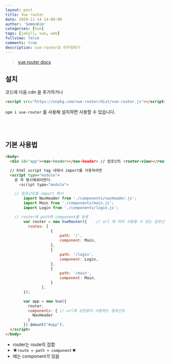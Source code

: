 ```yaml
---
layout: post
title: Vue router
date: 2020-11-14 14:09:00
author: 'SeWonKim'
categories: [Vue]
tags: [jekyll, vue, web]
fullview: false
comments: true
description: vue-router로 라우팅하기
---
```


> [vue router docs](https://kr.vuejs.org/v2/guide/routing.html)

## 설치

코드에 다음 cdn 을 추가하거나

```html
<script src="https://unpkg.com/vue-router/dist/vue-router.js"></script>
```

`npm i vue-router` 를 사용해 설치하면 사용할 수 있습니다.

&nbsp;  
&nbsp;

## 기본 사용법

```html
<body>
  <div id="app"><nav-header></nav-header> // 컴포넌트 <router-view></router-view> // 라우터 뷰</div>

  // html script tag 내에서 import를 사용하려면
  <script type="module">
    로 꼭 명시해줘야한다.
      <script type="module">

    // 컴포넌트를 import 해서
        import NavHeader from './components/navHeader.js';
        import Main from './components/main.js';
        import Login from './components/login.js';

    // router에 path와 component를 등록
        var router = new VueRouter({    // url 에 따라 사용할 수 있는 컴포넌트들
          routes: [
                    {
                        path: '/',
                        component: Main,
                    },
                    {
                        path: '/login',
                        component: Login,
                    },
                    {
                        path: '/main',
                        component: Main,
                    }
                ],
        });

        var app = new Vue({
          router,
          components: { // url에 상관없이 사용하는 컴포넌트
            NavHeader
          }
        }).$mount("#app");
  </script>
</body>
```

- router는 route의 집합
- ★`route = path + component`★
- <router-view>에는 component가 있음

&nbsp;  
&nbsp;
